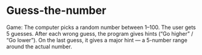 # Guess-the-number
Game: The computer picks a random number between 1–100.  The user gets 5 guesses.  After each wrong guess, the program gives hints (“Go higher” / “Go lower”).  On the last guess, it gives a major hint — a 5-number range around the actual number.
